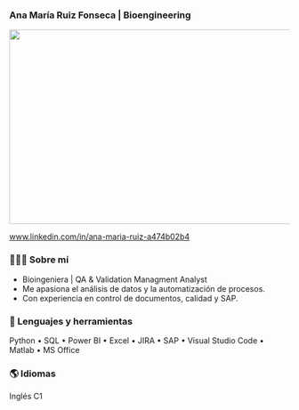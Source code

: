 ### Ana María Ruiz Fonseca | Bioengineering

<div align="center">
  <img width="1400" height="350" alt="image" src="https://github.com/user-attachments/assets/58e64c48-6751-4e3c-a13c-306d66a53ab5" />
</div>

www.linkedin.com/in/ana-maria-ruiz-a474b02b4

### 👩🏻‍🔬 Sobre mí
- Bioingeniera | QA & Validation Managment Analyst
- Me apasiona el análisis de datos y la automatización de procesos.
- Con experiencia en control de documentos, calidad y SAP.

### 🧰 Lenguajes y herramientas
Python • SQL • Power BI • Excel • JIRA • SAP • Visual Studio Code • Matlab • MS Office

### 🌎 Idiomas
Inglés C1
